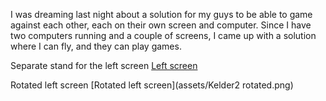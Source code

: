 I was dreaming last night about a solution for my guys to be able to game against each other, each on their own screen and computer. Since I have two computers running and a couple of screens, I came up with a solution where I can fly, and they can play games.

Separate stand for the left screen
[Left screen](assets/Kelder2.png)

Rotated left screen
[Rotated left screen](assets/Kelder2 rotated.png)